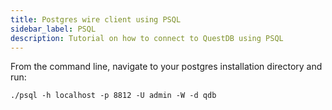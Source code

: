 ```yaml
---
title: Postgres wire client using PSQL
sidebar_label: PSQL
description: Tutorial on how to connect to QuestDB using PSQL
---
```


From the command line, navigate to your postgres installation directory and run:

```shell
./psql -h localhost -p 8812 -U admin -W -d qdb
```